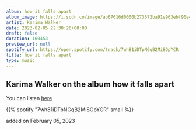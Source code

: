 ```yaml
---
album: how it falls apart
album_image: https://i.scdn.co/image/ab67616d0000b273572ba91e963ebf90e48090bc
artist: Karima Walker
date: 2023-02-05 22:30:26+00:00
draft: false
duration: 160453
preview_url: null
spotify_url: https://open.spotify.com/track/7wh81iDTpNGqB2Mi8OpYCR
title: how it falls apart
type: music
---
```



## Karima Walker on the album how it falls apart

You can listen [here](https://open.spotify.com/track/7wh81iDTpNGqB2Mi8OpYCR)

{{% spotify "7wh81iDTpNGqB2Mi8OpYCR" small %}}

added on February 05, 2023